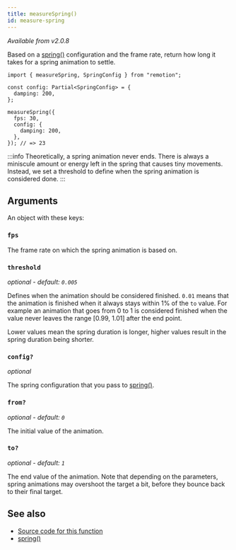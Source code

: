 ```yaml
---
title: measureSpring()
id: measure-spring
---
```


_Available from v2.0.8_

Based on a [spring()](/docs/spring) configuration and the frame rate, return how long it takes for a spring animation to settle.

```tsx twoslash
import { measureSpring, SpringConfig } from "remotion";

const config: Partial<SpringConfig> = {
  damping: 200,
};

measureSpring({
  fps: 30,
  config: {
    damping: 200,
  },
}); // => 23
```

:::info
Theoretically, a spring animation never ends. There is always a miniscule amount or energy left in the spring that causes tiny movements. Instead, we set a threshold to define when the spring animation is considered done.
:::

## Arguments

An object with these keys:

### `fps`

The frame rate on which the spring animation is based on.

### `threshold`

_optional - default: `0.005`_

Defines when the animation should be considered finished. `0.01` means that the animation is finished when it always stays within 1% of the `to` value. For example an animation that goes from 0 to 1 is considered finished when the value never leaves the range [0.99, 1.01] after the end point.

Lower values mean the spring duration is longer, higher values result in the spring duration being shorter.

### `config?`

_optional_

The spring configuration that you pass to [spring()](/docs/spring#config).

### `from?`

_optional - default: `0`_

The initial value of the animation.

### `to?`

_optional - default: `1`_

The end value of the animation. Note that depending on the parameters, spring animations may overshoot the target a bit, before they bounce back to their final target.

## See also

- [Source code for this function](https://github.com/remotion-dev/remotion/blob/main/packages/core/src/spring/measure-spring.ts)
- [spring()](/docs/spring)
